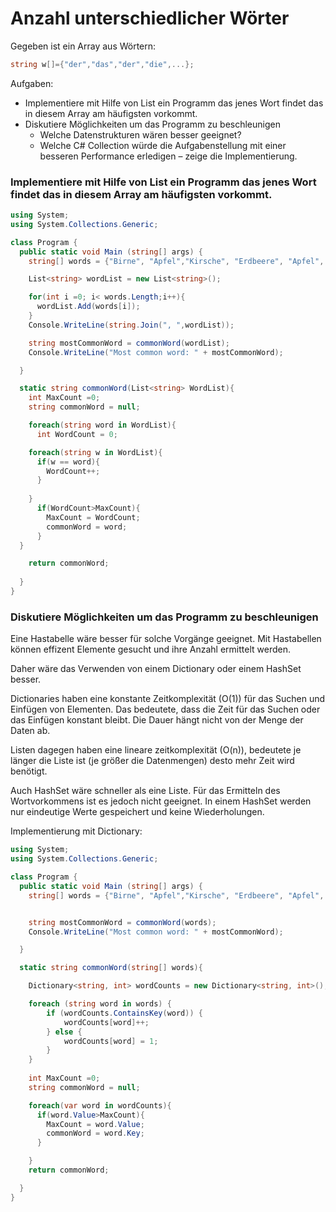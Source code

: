 # Anzahl unterschiedlicher Wörter

Gegeben ist ein Array aus Wörtern:
```C#
string w[]={"der","das","der","die",...};
```
Aufgaben:
- Implementiere mit Hilfe von List ein Programm das jenes Wort findet das in diesem Array
am häufigsten vorkommt.
-  Diskutiere Möglichkeiten um das Programm zu beschleunigen
    - Welche Datenstrukturen wären besser geeignet?
    - Welche C# Collection würde die Aufgabenstellung mit einer besseren Performance
erledigen – zeige die Implementierung.


### Implementiere mit Hilfe von List ein Programm das jenes Wort findet das in diesem Array am häufigsten vorkommt.
```C#
using System;
using System.Collections.Generic;

class Program {
  public static void Main (string[] args) {
    string[] words = {"Birne", "Apfel","Kirsche", "Erdbeere", "Apfel", "Marille","Kirsche","Traube","Apfel"};

    List<string> wordList = new List<string>();

    for(int i =0; i< words.Length;i++){
      wordList.Add(words[i]);
    }
    Console.WriteLine(string.Join(", ",wordList));

    string mostCommonWord = commonWord(wordList);
    Console.WriteLine("Most common word: " + mostCommonWord);

  }

  static string commonWord(List<string> WordList){
    int MaxCount =0;
    string commonWord = null;

    foreach(string word in WordList){
      int WordCount = 0;

    foreach(string w in WordList){
      if(w == word){
        WordCount++;
      }
    
    }
      if(WordCount>MaxCount){
        MaxCount = WordCount;
        commonWord = word;
      }
  }

    return commonWord;
    
  }
}
```

### Diskutiere Möglichkeiten um das Programm zu beschleunigen
Eine Hastabelle wäre besser für solche Vorgänge geeignet. Mit Hastabellen können effizent Elemente gesucht und ihre Anzahl ermittelt werden.

Daher wäre das Verwenden von einem Dictionary oder einem HashSet besser. 

Dictionaries haben eine konstante Zeitkomplexität (O(1)) für das Suchen und Einfügen von Elementen. Das bedeutete, dass die Zeit für das Suchen oder das Einfügen konstant bleibt. Die Dauer hängt nicht von der Menge der Daten ab. 

Listen dagegen haben eine lineare zeitkomplexität (O(n)), bedeutete je länger die Liste ist (je größer die Datenmengen) desto mehr Zeit wird benötigt. 

Auch HashSet wäre schneller als eine Liste. Für das Ermitteln des Wortvorkommens ist es jedoch nicht geeignet. In einem HashSet werden nur eindeutige Werte gespeichert und keine Wiederholungen.

Implementierung mit Dictionary:

```C#
using System;
using System.Collections.Generic;

class Program {
  public static void Main (string[] args) {
    string[] words = {"Birne", "Apfel","Kirsche", "Erdbeere", "Apfel", "Marille","Kirsche","Traube","Apfel",};


    string mostCommonWord = commonWord(words);
    Console.WriteLine("Most common word: " + mostCommonWord);

  }

  static string commonWord(string[] words){

    Dictionary<string, int> wordCounts = new Dictionary<string, int>();

    foreach (string word in words) {
        if (wordCounts.ContainsKey(word)) {
            wordCounts[word]++;
        } else {
            wordCounts[word] = 1;
        }
    }
    
    int MaxCount =0;
    string commonWord = null;

    foreach(var word in wordCounts){
      if(word.Value>MaxCount){
        MaxCount = word.Value;
        commonWord = word.Key;
      }

    }
    return commonWord;

  }
}
```